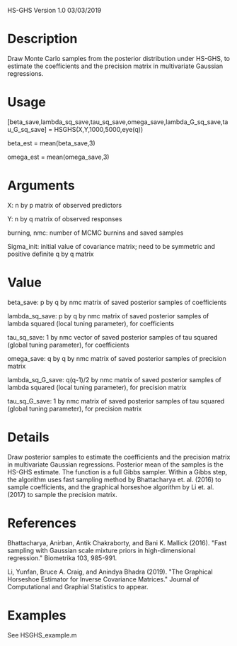 HS-GHS Version 1.0 03/03/2019

# Description
Draw Monte Carlo samples from the posterior distribution under HS-GHS, to estimate the coefficients and the precision matrix in multivariate Gaussian regressions.

# Usage
[beta_save,lambda_sq_save,tau_sq_save,omega_save,lambda_G_sq_save,tau_G_sq_save] = HSGHS(X,Y,1000,5000,eye(q))

beta_est = mean(beta_save,3)

omega_est = mean(omega_save,3)

# Arguments
X: n by p matrix of observed predictors

Y: n by q matrix of observed responses

burning, nmc: number of MCMC burnins and saved samples

Sigma_init: initial value of covariance matrix; need to be symmetric and positive definite q by q matrix

# Value
beta_save: p by q by nmc matrix of saved posterior samples of coefficients

lambda_sq_save: p by q by nmc matrix of saved posterior samples of lambda squared (local tuning parameter), for coefficients

tau_sq_save: 1 by nmc vector of saved posterior samples of tau squared (global tuning parameter), for coefficients

omega_save: q by q by nmc matrix of saved posterior samples of precision matrix

lambda_sq_G_save: q(q-1)/2 by nmc matrix of saved posterior samples of lambda squared (local tuning parameter), for precision matrix

tau_sq_G_save: 1 by nmc matrix of saved posterior samples of tau squared (global tuning parameter), for precision matrix

# Details
Draw posterior samples to estimate the coefficients and the precision matrix in multivariate Gaussian regressions. Posterior mean of the samples is the HS-GHS estimate. The function is a full Gibbs sampler. Within a Gibbs step, the algorithm uses fast sampling method by Bhattacharya et. al. (2016) to sample coefficients, and the graphical horseshoe algorithm by Li et. al. (2017) to sample the precision matrix.

# References
Bhattacharya, Anirban, Antik Chakraborty, and Bani K. Mallick (2016). "Fast sampling with Gaussian scale mixture priors in high-dimensional regression." Biometrika 103, 985-991.

Li, Yunfan, Bruce A. Craig, and Anindya Bhadra (2019). "The Graphical Horseshoe Estimator for Inverse Covariance Matrices." Journal of Computational and Graphial Statistics to appear.

# Examples
See HSGHS_example.m
